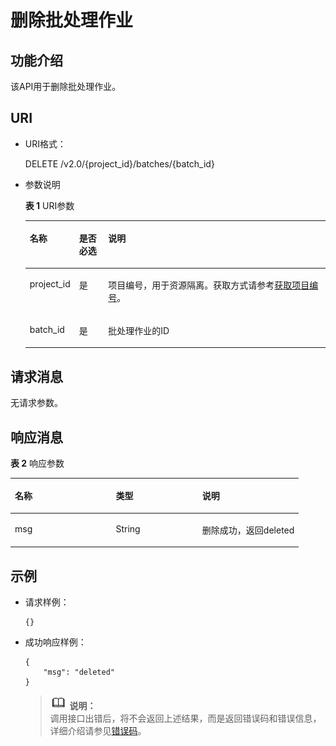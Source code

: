 # 删除批处理作业<a name="dli_02_0129"></a>

## 功能介绍<a name="zh-cn_topic_0103345067_zh-cn_topic_0102902523_s1f0e4fd3d502405199f36f78e68721aa"></a>

该API用于删除批处理作业。

## URI<a name="zh-cn_topic_0103345067_zh-cn_topic_0102902523_s9e1b8ec5b57c422a942b19835da7d66e"></a>

-   URI格式：

    DELETE /v2.0/\{project\_id\}/batches/\{batch\_id\}

-   参数说明

    **表 1**  URI参数

    <a name="zh-cn_topic_0103345067_zh-cn_topic_0102902523_zh-cn_topic_0069077803_table60779388"></a>
    <table><thead align="left"><tr id="zh-cn_topic_0103345067_zh-cn_topic_0102902523_zh-cn_topic_0069077803_row61411666"><th class="cellrowborder" valign="top" width="11%" id="mcps1.2.4.1.1"><p id="zh-cn_topic_0103345067_zh-cn_topic_0102902523_a420a62a594f9410eaea229ffc8037a61"><a name="zh-cn_topic_0103345067_zh-cn_topic_0102902523_a420a62a594f9410eaea229ffc8037a61"></a><a name="zh-cn_topic_0103345067_zh-cn_topic_0102902523_a420a62a594f9410eaea229ffc8037a61"></a>名称</p>
    </th>
    <th class="cellrowborder" valign="top" width="10%" id="mcps1.2.4.1.2"><p id="zh-cn_topic_0103345067_zh-cn_topic_0102902523_zh-cn_topic_0069077803_p873025824211"><a name="zh-cn_topic_0103345067_zh-cn_topic_0102902523_zh-cn_topic_0069077803_p873025824211"></a><a name="zh-cn_topic_0103345067_zh-cn_topic_0102902523_zh-cn_topic_0069077803_p873025824211"></a>是否必选</p>
    </th>
    <th class="cellrowborder" valign="top" width="79%" id="mcps1.2.4.1.3"><p id="zh-cn_topic_0103345067_zh-cn_topic_0102902523_a692d3cd97b464aed90ba6d841900a4a5"><a name="zh-cn_topic_0103345067_zh-cn_topic_0102902523_a692d3cd97b464aed90ba6d841900a4a5"></a><a name="zh-cn_topic_0103345067_zh-cn_topic_0102902523_a692d3cd97b464aed90ba6d841900a4a5"></a>说明</p>
    </th>
    </tr>
    </thead>
    <tbody><tr id="zh-cn_topic_0103345067_zh-cn_topic_0102902523_zh-cn_topic_0069077803_row48589216"><td class="cellrowborder" valign="top" width="11%" headers="mcps1.2.4.1.1 "><p id="zh-cn_topic_0103345067_zh-cn_topic_0102902523_zh-cn_topic_0069077803_p43412436"><a name="zh-cn_topic_0103345067_zh-cn_topic_0102902523_zh-cn_topic_0069077803_p43412436"></a><a name="zh-cn_topic_0103345067_zh-cn_topic_0102902523_zh-cn_topic_0069077803_p43412436"></a>project_id</p>
    </td>
    <td class="cellrowborder" valign="top" width="10%" headers="mcps1.2.4.1.2 "><p id="zh-cn_topic_0103345067_zh-cn_topic_0102902523_zh-cn_topic_0069077803_p26746391"><a name="zh-cn_topic_0103345067_zh-cn_topic_0102902523_zh-cn_topic_0069077803_p26746391"></a><a name="zh-cn_topic_0103345067_zh-cn_topic_0102902523_zh-cn_topic_0069077803_p26746391"></a>是</p>
    </td>
    <td class="cellrowborder" valign="top" width="79%" headers="mcps1.2.4.1.3 "><p id="zh-cn_topic_0103345067_zh-cn_topic_0102902523_zh-cn_topic_0069077803_p18974100"><a name="zh-cn_topic_0103345067_zh-cn_topic_0102902523_zh-cn_topic_0069077803_p18974100"></a><a name="zh-cn_topic_0103345067_zh-cn_topic_0102902523_zh-cn_topic_0069077803_p18974100"></a>项目编号，用于资源隔离。获取方式请参考<a href="获取项目编号.md">获取项目编号</a>。</p>
    </td>
    </tr>
    <tr id="zh-cn_topic_0103345067_row40002247161527"><td class="cellrowborder" valign="top" width="11%" headers="mcps1.2.4.1.1 "><p id="zh-cn_topic_0103345067_p11474470161527"><a name="zh-cn_topic_0103345067_p11474470161527"></a><a name="zh-cn_topic_0103345067_p11474470161527"></a>batch_id</p>
    </td>
    <td class="cellrowborder" valign="top" width="10%" headers="mcps1.2.4.1.2 "><p id="zh-cn_topic_0103345067_p57016873161527"><a name="zh-cn_topic_0103345067_p57016873161527"></a><a name="zh-cn_topic_0103345067_p57016873161527"></a>是</p>
    </td>
    <td class="cellrowborder" valign="top" width="79%" headers="mcps1.2.4.1.3 "><p id="zh-cn_topic_0103345067_p54964009161527"><a name="zh-cn_topic_0103345067_p54964009161527"></a><a name="zh-cn_topic_0103345067_p54964009161527"></a>批处理作业的ID</p>
    </td>
    </tr>
    </tbody>
    </table>


## 请求消息<a name="zh-cn_topic_0103345067_zh-cn_topic_0102902523_section20458182103"></a>

无请求参数。

## 响应消息<a name="zh-cn_topic_0103345067_zh-cn_topic_0102902523_sd1ecb66580054b2ea403be8b2272a2c7"></a>

**表 2**  响应参数

<a name="zh-cn_topic_0103345067_zh-cn_topic_0102902523_table1391425172812"></a>
<table><thead align="left"><tr id="zh-cn_topic_0103345067_zh-cn_topic_0102902523_row239272520282"><th class="cellrowborder" valign="top" width="35%" id="mcps1.2.4.1.1"><p id="zh-cn_topic_0103345067_zh-cn_topic_0102902523_p73934250283"><a name="zh-cn_topic_0103345067_zh-cn_topic_0102902523_p73934250283"></a><a name="zh-cn_topic_0103345067_zh-cn_topic_0102902523_p73934250283"></a>名称</p>
</th>
<th class="cellrowborder" valign="top" width="30.000000000000004%" id="mcps1.2.4.1.2"><p id="zh-cn_topic_0103345067_zh-cn_topic_0102902523_p93931525182819"><a name="zh-cn_topic_0103345067_zh-cn_topic_0102902523_p93931525182819"></a><a name="zh-cn_topic_0103345067_zh-cn_topic_0102902523_p93931525182819"></a>类型</p>
</th>
<th class="cellrowborder" valign="top" width="35%" id="mcps1.2.4.1.3"><p id="zh-cn_topic_0103345067_zh-cn_topic_0102902523_p339412542814"><a name="zh-cn_topic_0103345067_zh-cn_topic_0102902523_p339412542814"></a><a name="zh-cn_topic_0103345067_zh-cn_topic_0102902523_p339412542814"></a>说明</p>
</th>
</tr>
</thead>
<tbody><tr id="zh-cn_topic_0103345067_row66189892163548"><td class="cellrowborder" valign="top" width="35%" headers="mcps1.2.4.1.1 "><p id="zh-cn_topic_0103345067_p11383590163548"><a name="zh-cn_topic_0103345067_p11383590163548"></a><a name="zh-cn_topic_0103345067_p11383590163548"></a>msg</p>
</td>
<td class="cellrowborder" valign="top" width="30.000000000000004%" headers="mcps1.2.4.1.2 "><p id="zh-cn_topic_0103345067_p49655572163548"><a name="zh-cn_topic_0103345067_p49655572163548"></a><a name="zh-cn_topic_0103345067_p49655572163548"></a>String</p>
</td>
<td class="cellrowborder" valign="top" width="35%" headers="mcps1.2.4.1.3 "><p id="zh-cn_topic_0103345067_p62678362163548"><a name="zh-cn_topic_0103345067_p62678362163548"></a><a name="zh-cn_topic_0103345067_p62678362163548"></a>删除成功，返回deleted</p>
</td>
</tr>
</tbody>
</table>

## 示例<a name="zh-cn_topic_0103345067_zh-cn_topic_0102902523_section17446171164041"></a>

-   请求样例：

    ```
    {}
    ```

-   成功响应样例：

    ```
    {
        "msg": "deleted"
    }
    ```

    >![](public_sys-resources/icon-note.gif) **说明：**   
    >调用接口出错后，将不会返回上述结果，而是返回错误码和错误信息，详细介绍请参见[错误码](错误码.md)。  


